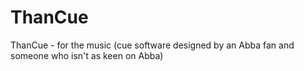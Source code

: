 # ThanCue
ThanCue - for the music (cue software designed by an Abba fan and someone who isn't as keen on Abba)
